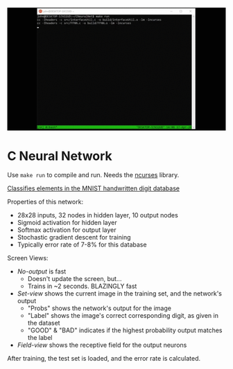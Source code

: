 ![](https://github.com/jagprog5/CNeuralNet/blob/master/reasources/_demo.gif)

# C Neural Network

Use `make run` to compile and run. Needs the [ncurses](https://www.cyberciti.biz/faq/linux-install-ncurses-library-headers-on-debian-ubuntu-centos-fedora/) library.

[Classifies elements in the MNIST handwritten digit database](http://yann.lecun.com/exdb/mnist/)

Properties of this network:
  * 28x28 inputs, 32 nodes in hidden layer, 10 output nodes
  * Sigmoid activation for hidden layer
  * Softmax activation for output layer
  * Stochastic gradient descent for training
  * Typically error rate of 7-8% for this database

Screen Views:
 * *No-output* is fast
   * Doesn't update the screen, but...
   * Trains in ~2 seconds. BLAZINGLY fast
 * *Set-view* shows the current image in the training set, and the network's output
	 * "Probs" shows the network's output for the image
	 * "Label" shows the image's correct corresponding digit, as given in the dataset
	 * "GOOD" & "BAD" indicates if the highest probability output matches the label
 * *Field-view* shows the receptive field for the output neurons

After training, the test set is loaded, and the error rate is calculated.

